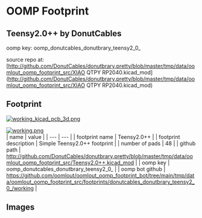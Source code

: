 # OOMP Footprint  
## Teensy2.0++  by DonutCables  
  
oomp key: oomp_donutcables_donutbrary_teensy2_0_  
  
source repo at: [http://github.com/DonutCables/donutbrary.pretty/blob/master/tmp/data/oomlout_oomp_footprint_src/XIAO QTPY RP2040.kicad_mod](http://github.com/DonutCables/donutbrary.pretty/blob/master/tmp/data/oomlout_oomp_footprint_src/XIAO QTPY RP2040.kicad_mod)  
## Footprint  
  
[![working_kicad_pcb_3d.png](working_kicad_pcb_3d_600.png)](working_kicad_pcb_3d.png)  
  
[![working.png](working_600.png)](working.png)  
| name | value | 
| --- | --- | 
| footprint name | Teensy2.0++ | 
| footprint description | Simple Teensy2.0++ footprint | 
| number of pads | 48 | 
| github path | http://github.com/DonutCables/donutbrary.pretty/blob/master/tmp/data/oomlout_oomp_footprint_src/Teensy2.0++.kicad_mod | 
| oomp key | oomp_donutcables_donutbrary_teensy2_0_ | 
| oomp bot github | https://github.com/oomlout/oomlout_oomp_footprint_bot/tree/main/tmp/data/oomlout_oomp_footprint_src/footprints/donutcables_donutbrary_teensy2_0_/working | 
## Images  
